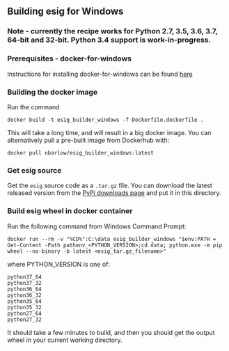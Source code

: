 ## Building esig for Windows

### Note - currently the recipe works for Python 2.7, 3.5, 3.6, 3.7, 64-bit and 32-bit.  Python 3.4 support is work-in-progress.


### Prerequisites - docker-for-windows

Instructions for installing docker-for-windows can be found [here](https://www.docker.com/docker-windows)

### Building the docker image

Run the command
```
docker build -t esig_builder_windows -f Dockerfile.dockerfile .
```
This will take a long time, and will result in a big docker image.  You can alternatively pull a pre-built image from Dockerhub with:
```
docker pull nbarlow/esig_builder_windows:latest
```


### Get esig source

Get the ```esig``` source code as a ```.tar.gz``` file.  You can download
the latest released version from the [PyPi downloads page](https://pypi.org/project/esig/#files)
and put it in this directory.


### Build esig wheel in docker container

Run the following command from Windows Command Prompt:

```
docker run --rm -v "%CD%":C:\data esig_builder_windows "$env:PATH = Get-Content -Path pathenv_<PYTHON_VERSION>;cd data; python.exe -m pip wheel --no-binary -b latest <esig_tar.gz_filename>"
```
where PYTHON_VERSION is one of:
```
python37_64
python37_32
python36_64
python36_32
python35_64
python35_32
python27_64
python27_32
```

It should take a few minutes to build, and then you should get the
output wheel in your current working directory.
